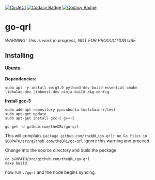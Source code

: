 [![CircleCI](https://circleci.com/gh/theQRL/go-qrl.svg?style=shield)](https://circleci.com/gh/theQRL/go-qrl)
[![Codacy Badge](https://api.codacy.com/project/badge/Coverage/46d5220277074dc59bb05a15567ec5c5)](https://www.codacy.com/app/qrl/go-qrl?utm_source=github.com&utm_medium=referral&utm_content=theQRL/go-qrl&utm_campaign=Badge_Coverage)
[![Codacy Badge](https://api.codacy.com/project/badge/Grade/46d5220277074dc59bb05a15567ec5c5)](https://www.codacy.com/app/qrl/go-qrl?utm_source=github.com&amp;utm_medium=referral&amp;utm_content=theQRL/go-qrl&amp;utm_campaign=Badge_Grade)
# go-qrl
*WARNING: This is work in progress, NOT FOR PRODUCTION USE*

## Installing

#### Ubuntu

**Dependencies:**

```
sudo apt -y install swig3.0 python3-dev build-essential cmake libhwloc-dev libboost-dev ninja-build pkg-config

```

**Install gcc-5**

```
sudo add-apt-repository ppa:ubuntu-toolchain-r/test
sudo apt-get update
sudo apt-get install gcc-5 g++-5
```



```
go get -d github.com/theQRL/go-qrl
```

This will complain. `package github.com/theQRL/go-qrl: no Go files in $GOPATH/src/github.com/theQRL/go-qrl` Ignore this warning and proceed.

Change into the source directory and build the package

```
cd $GOPATH/src/github.com/theQRL/go-qrl
make build
```


now run `./gqrl` and the node begins syncing.